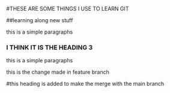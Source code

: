 #THESE ARE SOME THINGS I USE TO LEARN GIT

##learning along new stuff

this is a simple paragraphs

### I THINK IT IS THE HEADING 3

this is a simple paragraphs

this is the change made in feature branch


#this heading is added to make the merge with the main branch